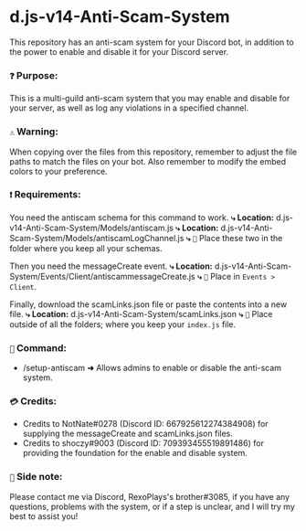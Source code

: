 # d.js-v14-Anti-Scam-System
This repository has an anti-scam system for your Discord bot, in addition to the power to enable and disable it for your Discord server.

### `❓` **Purpose:**
This is a multi-guild anti-scam system that you may enable and disable for your server, as well as log any violations in a specified channel.

### `⚠️` **Warning:**
When copying over the files from this repository, remember to adjust the file paths to match the files on your bot. Also remember to modify the embed colors to your preference.

### `❗` **Requirements:**
You need the antiscam schema for this command to work.
**⤷ Location:** d.js-v14-Anti-Scam-System/Models/antiscam.js
**⤷ Location:** d.js-v14-Anti-Scam-System/Models/antiscamLogChannel.js
**⤷** `📁` Place these two in the folder where you keep all your schemas.

Then you need the messageCreate event.
**⤷ Location:** d.js-v14-Anti-Scam-System/Events/Client/antiscammessageCreate.js
**⤷** `📁` Place in `Events > Client`.

Finally, download the scamLinks.json file or paste the contents into a new file.
**⤷ Location:** d.js-v14-Anti-Scam-System/scamLinks.json
**⤷** `📁` Place outside of all the folders; where you keep your `index.js` file.

### `🔧` **Command:**
- /setup-antiscam **➜** Allows admins to enable or disable the anti-scam system.

### `💳` **Credits:**
- Credits to NotNate#0278 (Discord ID: 667925612274384908) for supplying the messageCreate and scamLinks.json files.
- Credits to shoczy#9003 (Discord ID: 709393455519891486) for providing the foundation for the enable and disable system.

### `📝` **Side note:**
Please contact me via Discord, RexoPlays's brother#3085, if you have any questions, problems with the system, or if a step is unclear, and I will try my best to assist you!
